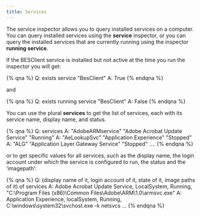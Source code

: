 ```yaml
---
title: Services
---
```


The service inspector allows you to query installed services on a computer. You can query installed services using the 
**service** inspector, or you can query the installed services that are currently running using the inspector **running service**.

If the BESClient service is installed but not active at the time you run the inspector you will get:

{% qna %}
Q: exists service "BesClient"
A: True
{% endqna %}

and 

{% qna %}
Q: exists running service "BesClient"
A: False
{% endqna %}

You can use the plural **services** to get the list of services, each with its service name, display name, and status.

{% qna %}
Q: services
A: "AdobeARMservice" "Adobe Acrobat Update Service" "Running"
A: "AeLookupSvc" "Application Experience" "Stopped"
A: "ALG" "Application Layer Gateway Service" "Stopped"
....
{% endqna %}

or to get specific values for all services, such as the display name, the login account under which the
service is configured to run, the status and the ‘imagepath’:

{% qna %}
Q: (display name of it, login account of it, state of it, image paths of it) of services
A: Adobe Acrobat Update Service, LocalSystem, Running, "C:\Program Files (x86)\Common Files\Adobe\ARM\1.0\armsvc.exe"
A: Application Experience, localSystem, Running, C:\windows\system32\svchost.exe -k netsvcs
...
{% endqna %}

